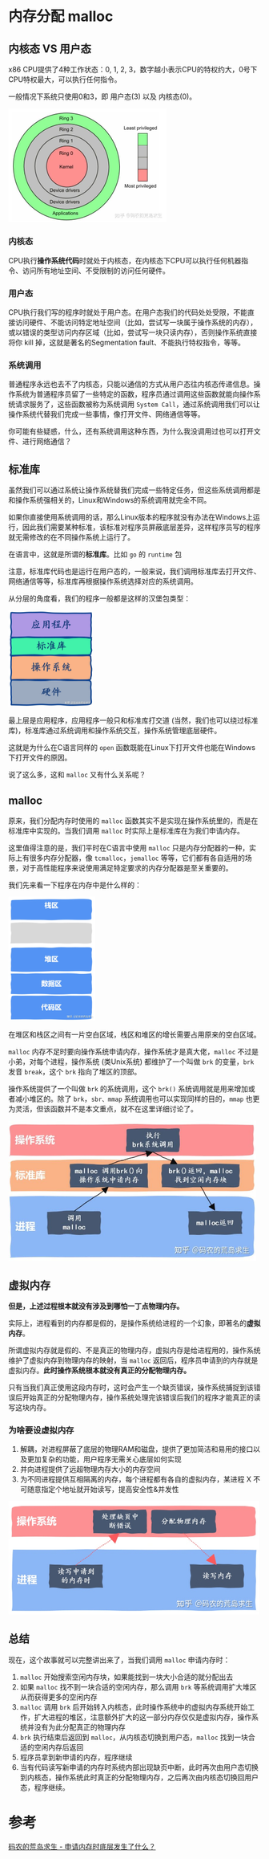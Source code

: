 # 内存分配 malloc



## 内核态 VS 用户态

x86 CPU提供了4种工作状态：0, 1, 2, 3，数字越小表示CPU的特权约大，0号下CPU特权最大，可以执行任何指令。

一般情况下系统只使用0和3，即 用户态(3) 以及 内核态(0)。

<img src="assets/v2-35d4d0a5f59ff19ec0c8f37c28ca8bbe_1440w.jpeg" alt="v2-35d4d0a5f59ff19ec0c8f37c28ca8bbe_1440w" style="zoom: 50%;" />



### 内核态

CPU执行**操作系统代码**时就处于内核态，在内核态下CPU可以执行任何机器指令、访问所有地址空间、不受限制的访问任何硬件。



### 用户态

CPU执行我们写的程序时就处于用户态。在用户态我们的代码处处受限，不能直接访问硬件、不能访问特定地址空间（比如，尝试写一块属于操作系统的内存），或以错误的类型访问内存区域（比如，尝试写一块只读内存），否则操作系统直接将你 kill 掉，这就是著名的Segmentation fault、不能执行特权指令，等等。



### 系统调用

普通程序永远也去不了内核态，只能以通信的方式从用户态往内核态传递信息。操作系统为普通程序员留了一些特定的函数，程序员通过调用这些函数就能向操作系统请求服务了，这些函数被称为系统调用 `System Call`，通过系统调用我们可以让操作系统代替我们完成一些事情，像打开文件、网络通信等等。

你可能有些疑惑，什么，还有系统调用这种东西，为什么我没调用过也可以打开文件、进行网络通信？



## 标准库

虽然我们可以通过系统让操作系统替我们完成一些特定任务，但这些系统调用都是和操作系统强相关的，Linux和Windows的系统调用就完全不同。

如果你直接使用系统调用的话，那么Linux版本的程序就没有办法在Windows上运行，因此我们需要某种标准，该标准对程序员屏蔽底层差异，这样程序员写的程序就无需修改的在不同操作系统上运行了。

在语言中，这就是所谓的**标准库**。比如 `go` 的 `runtime` 包

注意，标准库代码也是运行在用户态的，一般来说，我们调用标准库去打开文件、网络通信等等，标准库再根据操作系统选择对应的系统调用。

从分层的角度看，我们的程序一般都是这样的汉堡包类型：

<img src="assets/v2-cf33186930d39e64b7647e964f00b9ef_1440w.jpeg" alt="v2-cf33186930d39e64b7647e964f00b9ef_1440w" style="zoom: 25%;" />



最上层是应用程序，应用程序一般只和标准库打交道 (当然，我们也可以绕过标准库)，标准库通过系统调用和操作系统交互，操作系统管理底层硬件。

这就是为什么在C语言同样的 `open` 函数既能在Linux下打开文件也能在Windows下打开文件的原因。

说了这么多，这和 `malloc` 又有什么关系呢？



## malloc

原来，我们分配内存时使用的 `malloc` 函数其实不是实现在操作系统里的，而是在标准库中实现的。当我们调用 `malloc` 时实际上是标准库在为我们申请内存。

这里值得注意的是，我们平时在C语言中使用 `malloc` 只是内存分配器的一种，实际上有很多内存分配器，像 `tcmalloc`，`jemalloc` 等等，它们都有各自适用的场景，对于高性能程序来说使用满足特定要求的内存分配器是至关重要的。



我们先来看一下程序在内存中是什么样的：

<img src="assets/v2-f86043a1e75ded759e42d415afb1a197_1440w.jpeg" alt="v2-f86043a1e75ded759e42d415afb1a197_1440w" style="zoom:33%;" />



在堆区和栈区之间有一片空白区域，栈区和堆区的增长需要占用原来的空白区域。

`malloc` 内存不足时要向操作系统申请内存，操作系统才是真大佬，`malloc` 不过是小弟，对每个进程，操作系统 (类Unix系统) 都维护了一个叫做 `brk` 的变量，`brk` 发音 `break`，这个 `brk` 指向了堆区的顶部。

操作系统提供了一个叫做 `brk` 的系统调用，这个 `brk()` 系统调用就是用来增加或者减小堆区的。除了 `brk`，`sbr、mmap` 系统调用也可以实现同样的目的，`mmap` 也更为灵活，但该函数并不是本文重点，就不在这里详细讨论了。

<img src="assets/v2-d332f6abe81dc848b62cc2f1c111f861_1440w.jpeg" alt="v2-d332f6abe81dc848b62cc2f1c111f861_1440w" style="zoom:60%;" />



## 虚拟内存

**但是，上述过程根本就没有涉及到哪怕一丁点物理内存。**

实际上，进程看到的内存都是假的，是操作系统给进程的一个幻象，即著名的**虚拟内存**。

所谓虚拟内存就是假的、不是真正的物理内存，虚拟内存是给进程用的，操作系统维护了虚拟内存到物理内存的映射，当 `malloc` 返回后，程序员申请到的内存就是虚拟内存。**此时操作系统根本就没有真正的分配物理内存。**

只有当我们真正使用这段内存时，这时会产生一个缺页错误，操作系统捕捉到该错误后开始真正的分配物理内存，操作系统处理完该错误后我们的程序才能真正的读写这块内存。



### 为啥要设虚拟内存

1. 解耦，对进程屏蔽了底层的物理RAM和磁盘，提供了更加简洁和易用的接口以及更加复杂的功能，用户程序无需关心底层如何实现
2. 并向进程提供了远超物理内存大小的内存空间
3. 为不同进程提供互相隔离的内存，每个进程都有各自的虚拟内存，某进程 X 不可随意指定个地址就开始读写，提高安全性&并发性

<img src="assets/v2-ea531f482dd21ee5dee88959660e3be3_1440w.jpeg" alt="v2-ea531f482dd21ee5dee88959660e3be3_1440w" style="zoom:60%;" />



## 总结

现在，这个故事就可以完整讲出来了，当我们调用 `malloc` 申请内存时：

1. `malloc` 开始搜索空闲内存块，如果能找到一块大小合适的就分配出去
2. 如果 `malloc` 找不到一块合适的空闲内存，那么调用 `brk` 等系统调用扩大堆区从而获得更多的空闲内存
3. `malloc` 调用 `brk` 后开始转入内核态，此时操作系统中的虚拟内存系统开始工作，扩大进程的堆区，注意额外扩大的这一部分内存仅仅是虚拟内存，操作系统并没有为此分配真正的物理内存
4. `brk` 执行结束后返回到 `malloc`，从内核态切换到用户态，`malloc` 找到一块合适的空闲内存后返回
5. 程序员拿到新申请的内存，程序继续
6. 当有代码读写新申请的内存时系统内部出现缺页中断，此时再次由用户态切换到内核态，操作系统此时真正的分配物理内存，之后再次由内核态切换回用户态，程序继续。



# 参考

[码农的荒岛求生 - 申请内存时底层发生了什么？](https://zhuanlan.zhihu.com/p/367386292)